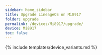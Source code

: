 ```yaml
---
sidebar: home_sidebar
title: Upgrade LineageOS on Mi8917
folder: upgrade
permalink: /devices/Mi8917/upgrade/
device: Mi8917
toc: false
---
```

{% include templates/device_variants.md %}
